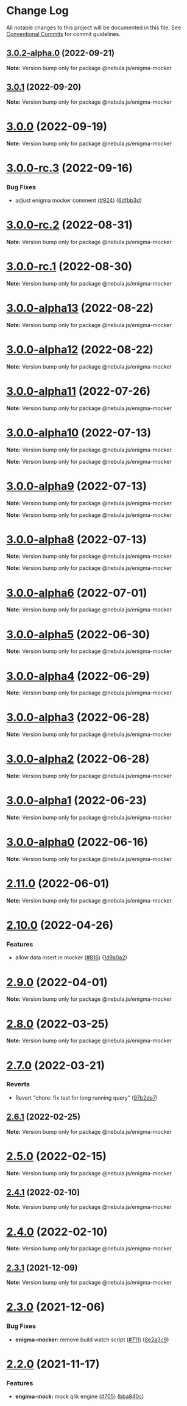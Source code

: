 # Change Log

All notable changes to this project will be documented in this file.
See [Conventional Commits](https://conventionalcommits.org) for commit guidelines.

## [3.0.2-alpha.0](https://github.com/qlik-oss/nebula.js/compare/v3.0.1...v3.0.2-alpha.0) (2022-09-21)

**Note:** Version bump only for package @nebula.js/enigma-mocker

## [3.0.1](https://github.com/qlik-oss/nebula.js/compare/v3.0.0...v3.0.1) (2022-09-20)

**Note:** Version bump only for package @nebula.js/enigma-mocker

# [3.0.0](https://github.com/qlik-oss/nebula.js/compare/v3.0.0-rc.3...v3.0.0) (2022-09-19)

**Note:** Version bump only for package @nebula.js/enigma-mocker

# [3.0.0-rc.3](https://github.com/qlik-oss/nebula.js/compare/v3.0.0-rc.2...v3.0.0-rc.3) (2022-09-16)

### Bug Fixes

- adjust enigma mocker comment ([#924](https://github.com/qlik-oss/nebula.js/issues/924)) ([6dfbb3d](https://github.com/qlik-oss/nebula.js/commit/6dfbb3d811e6fcab8a7a7e2737b50fd4b893f901))

# [3.0.0-rc.2](https://github.com/qlik-oss/nebula.js/compare/v3.0.0-rc.1...v3.0.0-rc.2) (2022-08-31)

**Note:** Version bump only for package @nebula.js/enigma-mocker

# [3.0.0-rc.1](https://github.com/qlik-oss/nebula.js/compare/v3.0.0-alpha13...v3.0.0-rc.1) (2022-08-30)

**Note:** Version bump only for package @nebula.js/enigma-mocker

# [3.0.0-alpha13](https://github.com/qlik-oss/nebula.js/compare/v3.0.0-alpha12...v3.0.0-alpha13) (2022-08-22)

**Note:** Version bump only for package @nebula.js/enigma-mocker

# [3.0.0-alpha12](https://github.com/qlik-oss/nebula.js/compare/v3.0.0-alpha11...v3.0.0-alpha12) (2022-08-22)

**Note:** Version bump only for package @nebula.js/enigma-mocker

# [3.0.0-alpha11](https://github.com/qlik-oss/nebula.js/compare/v3.0.0-alpha10...v3.0.0-alpha11) (2022-07-26)

**Note:** Version bump only for package @nebula.js/enigma-mocker

# [3.0.0-alpha10](https://github.com/qlik-oss/nebula.js/compare/v3.0.0-alpha9...v3.0.0-alpha10) (2022-07-13)

**Note:** Version bump only for package @nebula.js/enigma-mocker

**Note:** Version bump only for package @nebula.js/enigma-mocker

# [3.0.0-alpha9](https://github.com/qlik-oss/nebula.js/compare/v3.0.0-alpha8...v3.0.0-alpha9) (2022-07-13)

**Note:** Version bump only for package @nebula.js/enigma-mocker

**Note:** Version bump only for package @nebula.js/enigma-mocker

# [3.0.0-alpha8](https://github.com/qlik-oss/nebula.js/compare/v3.0.0-alpha7...v3.0.0-alpha8) (2022-07-13)

**Note:** Version bump only for package @nebula.js/enigma-mocker

**Note:** Version bump only for package @nebula.js/enigma-mocker

# [3.0.0-alpha6](https://github.com/qlik-oss/nebula.js/compare/v3.0.0-alpha5...v3.0.0-alpha6) (2022-07-01)

**Note:** Version bump only for package @nebula.js/enigma-mocker

# [3.0.0-alpha5](https://github.com/qlik-oss/nebula.js/compare/v3.0.0-alpha4...v3.0.0-alpha5) (2022-06-30)

**Note:** Version bump only for package @nebula.js/enigma-mocker

# [3.0.0-alpha4](https://github.com/qlik-oss/nebula.js/compare/v3.0.0-alpha3...v3.0.0-alpha4) (2022-06-29)

**Note:** Version bump only for package @nebula.js/enigma-mocker

# [3.0.0-alpha3](https://github.com/qlik-oss/nebula.js/compare/v3.0.0-alpha2...v3.0.0-alpha3) (2022-06-28)

**Note:** Version bump only for package @nebula.js/enigma-mocker

# [3.0.0-alpha2](https://github.com/qlik-oss/nebula.js/compare/v3.0.0-alpha1...v3.0.0-alpha2) (2022-06-28)

**Note:** Version bump only for package @nebula.js/enigma-mocker

# [3.0.0-alpha1](https://github.com/qlik-oss/nebula.js/compare/v3.0.0-alpha0...v3.0.0-alpha1) (2022-06-23)

**Note:** Version bump only for package @nebula.js/enigma-mocker

# [3.0.0-alpha0](https://github.com/qlik-oss/nebula.js/compare/v2.11.0...v3.0.0-alpha0) (2022-06-16)

**Note:** Version bump only for package @nebula.js/enigma-mocker

# [2.11.0](https://github.com/qlik-oss/nebula.js/compare/v2.10.0...v2.11.0) (2022-06-01)

**Note:** Version bump only for package @nebula.js/enigma-mocker

# [2.10.0](https://github.com/qlik-oss/nebula.js/compare/v2.9.0...v2.10.0) (2022-04-26)

### Features

- allow data insert in mocker ([#816](https://github.com/qlik-oss/nebula.js/issues/816)) ([1d9a0a2](https://github.com/qlik-oss/nebula.js/commit/1d9a0a2f10efd15cdcdf18308d299cd5f6d1b426))

# [2.9.0](https://github.com/qlik-oss/nebula.js/compare/v2.8.0...v2.9.0) (2022-04-01)

**Note:** Version bump only for package @nebula.js/enigma-mocker

# [2.8.0](https://github.com/qlik-oss/nebula.js/compare/v2.7.0...v2.8.0) (2022-03-25)

**Note:** Version bump only for package @nebula.js/enigma-mocker

# [2.7.0](https://github.com/qlik-oss/nebula.js/compare/v2.6.1...v2.7.0) (2022-03-21)

### Reverts

- Revert "chore: fix test for long running query" ([97b2de7](https://github.com/qlik-oss/nebula.js/commit/97b2de7df91799b7c96004db46b36bd4c6170527))

## [2.6.1](https://github.com/qlik-oss/nebula.js/compare/v2.6.0...v2.6.1) (2022-02-25)

**Note:** Version bump only for package @nebula.js/enigma-mocker

# [2.5.0](https://github.com/qlik-oss/nebula.js/compare/v2.4.1...v2.5.0) (2022-02-15)

**Note:** Version bump only for package @nebula.js/enigma-mocker

## [2.4.1](https://github.com/qlik-oss/nebula.js/compare/v2.4.0...v2.4.1) (2022-02-10)

**Note:** Version bump only for package @nebula.js/enigma-mocker

# [2.4.0](https://github.com/qlik-oss/nebula.js/compare/v2.3.1...v2.4.0) (2022-02-10)

**Note:** Version bump only for package @nebula.js/enigma-mocker

## [2.3.1](https://github.com/qlik-oss/nebula.js/compare/v2.3.0...v2.3.1) (2021-12-09)

**Note:** Version bump only for package @nebula.js/enigma-mocker

# [2.3.0](https://github.com/qlik-oss/nebula.js/compare/v2.2.0...v2.3.0) (2021-12-06)

### Bug Fixes

- **enigma-mocker:** remove build watch script ([#711](https://github.com/qlik-oss/nebula.js/issues/711)) ([8e2a3c9](https://github.com/qlik-oss/nebula.js/commit/8e2a3c962133db4d7c0e34071a313f36a25506d7))

# [2.2.0](https://github.com/qlik-oss/nebula.js/compare/v2.1.0...v2.2.0) (2021-11-17)

### Features

- **engima-mock:** mock qlik engine ([#705](https://github.com/qlik-oss/nebula.js/issues/705)) ([bba840c](https://github.com/qlik-oss/nebula.js/commit/bba840c80f269abf3580cb261dfb67c3e36c3bac))
